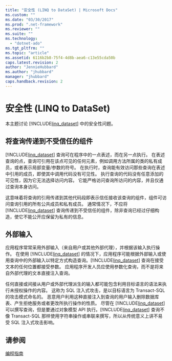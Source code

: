 ```yaml
---
title: "安全性 (LINQ to DataSet) | Microsoft Docs"
ms.custom: ""
ms.date: "03/30/2017"
ms.prod: ".net-framework"
ms.reviewer: ""
ms.suite: ""
ms.technology: 
  - "dotnet-ado"
ms.tgt_pltfrm: ""
ms.topic: "article"
ms.assetid: 6116b2b8-75f4-4d8b-aea6-c13e55cda50b
caps.latest.revision: 2
author: "JennieHubbard"
ms.author: "jhubbard"
manager: "jhubbard"
caps.handback.revision: 2
---
```

# 安全性 (LINQ to DataSet)
本主题讨论 [!INCLUDE[linq_dataset](../../../../includes/linq-dataset-md.md)] 中的安全性问题。  
  
## 将查询传递到不受信任的组件  
 [!INCLUDE[linq_dataset](../../../../includes/linq-dataset-md.md)] 查询可在程序中的一点表述，而在另一点执行。  在表述查询的点，查询可引用在该点可见的任何元素，例如调用方法所属的类的私有成员，或者表示局部变量\/参数的符号。  在执行时，查询能有效访问那些查询在表述中引用的成员，即使其中调用代码没有可见性。  执行查询的代码没有任意添加的可见性，因为它无法选择访问内容。  它能严格访问查询所访问的内容，并且仅通过查询本身访问。  
  
 这意味着将查询的引用传递到其他代码段即表示信任接收该查询的组件，组件可访问查询引用的所有公共成员和私有成员。  通常情况下，不应将 [!INCLUDE[linq_dataset](../../../../includes/linq-dataset-md.md)] 查询传递到不受信任的组件，除非查询已经过仔细构造，使它不能公开应保留为私有的信息。  
  
## 外部输入  
 应用程序常常采用外部输入（来自用户或其他外部代理），并根据该输入执行操作。  在使用 [!INCLUDE[linq_dataset](../../../../includes/linq-dataset-md.md)] 的情况下，应用程序可能根据外部输入或使用查询中的外部输入以特定方式构造查询。[!INCLUDE[linq_dataset](../../../../includes/linq-dataset-md.md)] 查询在接受文本的任何位置都接受参数。  应用程序开发人员应使用参数化查询，而不是将来自外部代理的文本直接注入查询。  
  
 任何直接或间接从用户或外部代理派生的输入都可能包含利用目标语言的语法来执行未授权操作的内容。  这称为 SQL 注入式攻击，是以目标语言为 Transact\-SQL 的攻击模式命名的。  恶意用户利用这种直接注入到查询的用户输入删除数据库表、产生拒绝服务或者更改所执行操作的性质。  尽管在 [!INCLUDE[linq_dataset](../../../../includes/linq-dataset-md.md)] 可以撰写查询，但是要通过对象模型 API 执行。[!INCLUDE[linq_dataset](../../../../includes/linq-dataset-md.md)] 查询不像 Transact\-SQL 那样使用字符串操作或串联来撰写，所以从传统意义上讲不易受 SQL 注入式攻击影响。  
  
## 请参阅  
 [编程指南](../../../../docs/framework/data/adonet/programming-guide-linq-to-dataset.md)